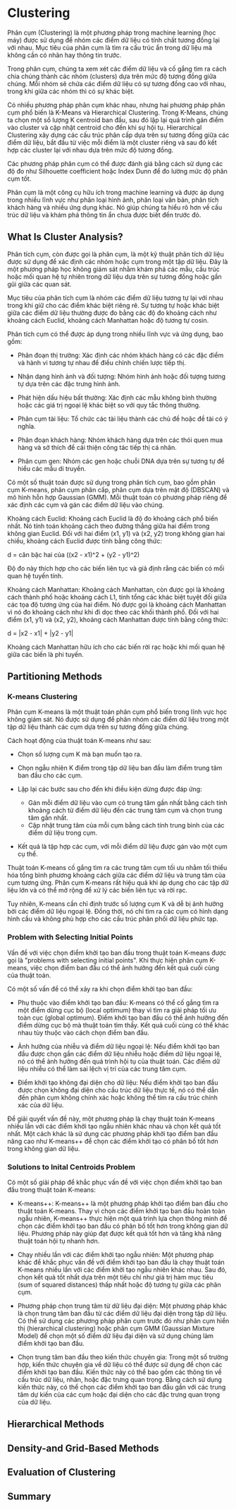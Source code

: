 # Clustering

Phân cụm (Clustering) là một phương pháp trong machine learning (học máy) được sử dụng để nhóm các điểm dữ liệu có tính chất tương đồng lại với nhau. Mục tiêu của phân cụm là tìm ra cấu trúc ẩn trong dữ liệu mà không cần có nhãn hay thông tin trước.

Trong phân cụm, chúng ta xem xét các điểm dữ liệu và cố gắng tìm ra cách chia chúng thành các nhóm (clusters) dựa trên mức độ tương đồng giữa chúng. Mỗi nhóm sẽ chứa các điểm dữ liệu có sự tương đồng cao với nhau, trong khi giữa các nhóm thì có sự khác biệt.

Có nhiều phương pháp phân cụm khác nhau, nhưng hai phương pháp phân cụm phổ biến là K-Means và Hierarchical Clustering. Trong K-Means, chúng ta chọn một số lượng K centroid ban đầu, sau đó lặp lại quá trình gán điểm vào cluster và cập nhật centroid cho đến khi sự hội tụ. Hierarchical Clustering xây dựng các cấu trúc phân cấp dựa trên sự tương đồng giữa các điểm dữ liệu, bắt đầu từ việc mỗi điểm là một cluster riêng và sau đó kết hợp các cluster lại với nhau dựa trên mức độ tương đồng.

Các phương pháp phân cụm có thể được đánh giá bằng cách sử dụng các độ đo như Silhouette coefficient hoặc Index Dunn để đo lường mức độ phân cụm tốt.

Phân cụm là một công cụ hữu ích trong machine learning và được áp dụng trong nhiều lĩnh vực như phân loại hình ảnh, phân loại văn bản, phân tích khách hàng và nhiều ứng dụng khác. Nó giúp chúng ta hiểu rõ hơn về cấu trúc dữ liệu và khám phá thông tin ẩn chưa được biết đến trước đó.

## What Is Cluster Analysis?

Phân tích cụm, còn được gọi là phân cụm, là một kỹ thuật phân tích dữ liệu được sử dụng để xác định các nhóm hoặc cụm trong một tập dữ liệu. Đây là một phương pháp học không giám sát nhằm khám phá các mẫu, cấu trúc hoặc mối quan hệ tự nhiên trong dữ liệu dựa trên sự tương đồng hoặc gần gũi giữa các quan sát.

Mục tiêu của phân tích cụm là nhóm các điểm dữ liệu tương tự lại với nhau trong khi giữ cho các điểm khác biệt riêng rẽ. Sự tương tự hoặc khác biệt giữa các điểm dữ liệu thường được đo bằng các độ đo khoảng cách như khoảng cách Euclid, khoảng cách Manhattan hoặc độ tương tự cosin.

Phân tích cụm có thể được áp dụng trong nhiều lĩnh vực và ứng dụng, bao gồm:

- Phân đoạn thị trường: Xác định các nhóm khách hàng có các đặc điểm và hành vi tương tự nhau để điều chỉnh chiến lược tiếp thị.

- Nhận dạng hình ảnh và đối tượng: Nhóm hình ảnh hoặc đối tượng tương tự dựa trên các đặc trưng hình ảnh.

- Phát hiện dấu hiệu bất thường: Xác định các mẫu không bình thường hoặc các giá trị ngoại lệ khác biệt so với quy tắc thông thường.

- Phân cụm tài liệu: Tổ chức các tài liệu thành các chủ đề hoặc đề tài có ý nghĩa.

- Phân đoạn khách hàng: Nhóm khách hàng dựa trên các thói quen mua hàng và sở thích để cải thiện công tác tiếp thị cá nhân.

- Phân cụm gen: Nhóm các gen hoặc chuỗi DNA dựa trên sự tương tự để hiểu các mẫu di truyền.

Có một số thuật toán được sử dụng trong phân tích cụm, bao gồm phân cụm K-means, phân cụm phân cấp, phân cụm dựa trên mật độ (DBSCAN) và mô hình hỗn hợp Gaussian (GMM). Mỗi thuật toán có phương pháp riêng để xác định các cụm và gán các điểm dữ liệu vào chúng.

Khoảng cách Euclid: Khoảng cách Euclid là độ đo khoảng cách phổ biến nhất. Nó tính toán khoảng cách theo đường thẳng giữa hai điểm trong không gian Euclid. Đối với hai điểm (x1, y1) và (x2, y2) trong không gian hai chiều, khoảng cách Euclid được tính bằng công thức:

d = căn bậc hai của ((x2 - x1)^2 + (y2 - y1)^2)

Độ đo này thích hợp cho các biến liên tục và giả định rằng các biến có mối quan hệ tuyến tính.

Khoảng cách Manhattan: Khoảng cách Manhattan, còn được gọi là khoảng cách thành phố hoặc khoảng cách L1, tính tổng các khác biệt tuyệt đối giữa các tọa độ tương ứng của hai điểm. Nó được gọi là khoảng cách Manhattan vì nó đo khoảng cách như khi đi dọc theo các khối thành phố. Đối với hai điểm (x1, y1) và (x2, y2), khoảng cách Manhattan được tính bằng công thức:

d = |x2 - x1| + |y2 - y1|

Khoảng cách Manhattan hữu ích cho các biến rời rạc hoặc khi mối quan hệ giữa các biến là phi tuyến.

## Partitioning Methods

### K-means Clustering

Phân cụm K-means là một thuật toán phân cụm phổ biến trong lĩnh vực học không giám sát. Nó được sử dụng để phân nhóm các điểm dữ liệu trong một tập dữ liệu thành các cụm dựa trên sự tương đồng giữa chúng.

Cách hoạt động của thuật toán K-means như sau:

- Chọn số lượng cụm K mà bạn muốn tạo ra.
- Chọn ngẫu nhiên K điểm trong tập dữ liệu ban đầu làm điểm trung tâm ban đầu cho các cụm.
- Lặp lại các bước sau cho đến khi điều kiện dừng được đáp ứng:

  - Gán mỗi điểm dữ liệu vào cụm có trung tâm gần nhất bằng cách tính khoảng cách từ điểm dữ liệu đến các trung tâm cụm và chọn trung tâm gần nhất.
  - Cập nhật trung tâm của mỗi cụm bằng cách tính trung bình của các điểm dữ liệu trong cụm.

- Kết quả là tập hợp các cụm, với mỗi điểm dữ liệu được gán vào một cụm cụ thể.

Thuật toán K-means cố gắng tìm ra các trung tâm cụm tối ưu nhằm tối thiểu hóa tổng bình phương khoảng cách giữa các điểm dữ liệu và trung tâm của cụm tương ứng. Phân cụm K-means rất hiệu quả khi áp dụng cho các tập dữ liệu lớn và có thể mở rộng để xử lý các biến liên tục và rời rạc.

Tuy nhiên, K-means cần chỉ định trước số lượng cụm K và dễ bị ảnh hưởng bởi các điểm dữ liệu ngoại lệ. Đồng thời, nó chỉ tìm ra các cụm có hình dạng hình cầu và không phù hợp cho các cấu trúc phân phối dữ liệu phức tạp.

### Problem with Selecting Initial Points

Vấn đề với việc chọn điểm khởi tạo ban đầu trong thuật toán K-means được gọi là "problems with selecting initial points". Khi thực hiện phân cụm K-means, việc chọn điểm ban đầu có thể ảnh hưởng đến kết quả cuối cùng của thuật toán.

Có một số vấn đề có thể xảy ra khi chọn điểm khởi tạo ban đầu:

- Phụ thuộc vào điểm khởi tạo ban đầu: K-means có thể cố gắng tìm ra một điểm dừng cục bộ (local optimum) thay vì tìm ra giải pháp tối ưu toàn cục (global optimum). Điểm khởi tạo ban đầu có thể ảnh hưởng đến điểm dừng cục bộ mà thuật toán tìm thấy. Kết quả cuối cùng có thể khác nhau tùy thuộc vào cách chọn điểm ban đầu.

- Ảnh hưởng của nhiễu và điểm dữ liệu ngoại lệ: Nếu điểm khởi tạo ban đầu được chọn gần các điểm dữ liệu nhiễu hoặc điểm dữ liệu ngoại lệ, nó có thể ảnh hưởng đến quá trình hội tụ của thuật toán. Các điểm dữ liệu nhiễu có thể làm sai lệch vị trí của các trung tâm cụm.

- Điểm khởi tạo không đại diện cho dữ liệu: Nếu điểm khởi tạo ban đầu được chọn không đại diện cho cấu trúc dữ liệu thực tế, nó có thể dẫn đến phân cụm không chính xác hoặc không thể tìm ra cấu trúc chính xác của dữ liệu.

Để giải quyết vấn đề này, một phương pháp là chạy thuật toán K-means nhiều lần với các điểm khởi tạo ngẫu nhiên khác nhau và chọn kết quả tốt nhất. Một cách khác là sử dụng các phương pháp khởi tạo điểm ban đầu nâng cao như K-means++ để chọn các điểm khởi tạo có phân bố tốt hơn trong không gian dữ liệu.

### Solutions to Inital Centroids Problem

Có một số giải pháp để khắc phục vấn đề với việc chọn điểm khởi tạo ban đầu trong thuật toán K-means:

- K-means++: K-means++ là một phương pháp khởi tạo điểm ban đầu cho thuật toán K-means. Thay vì chọn các điểm khởi tạo ban đầu hoàn toàn ngẫu nhiên, K-means++ thực hiện một quá trình lựa chọn thông minh để chọn các điểm khởi tạo ban đầu có phân bố tốt hơn trong không gian dữ liệu. Phương pháp này giúp đạt được kết quả tốt hơn và tăng khả năng thuật toán hội tụ nhanh hơn.

- Chạy nhiều lần với các điểm khởi tạo ngẫu nhiên: Một phương pháp khác để khắc phục vấn đề với điểm khởi tạo ban đầu là chạy thuật toán K-means nhiều lần với các điểm khởi tạo ngẫu nhiên khác nhau. Sau đó, chọn kết quả tốt nhất dựa trên một tiêu chí như giá trị hàm mục tiêu (sum of squared distances) thấp nhất hoặc độ tương tự giữa các phân cụm.

- Phương pháp chọn trung tâm từ dữ liệu đại diện: Một phương pháp khác là chọn trung tâm ban đầu từ các điểm dữ liệu đại diện trong tập dữ liệu. Có thể sử dụng các phương pháp phân cụm trước đó như phân cụm hiển thị (hierarchical clustering) hoặc phân cụm GMM (Gaussian Mixture Model) để chọn một số điểm dữ liệu đại diện và sử dụng chúng làm điểm khởi tạo ban đầu.

- Chọn trung tâm ban đầu theo kiến thức chuyên gia: Trong một số trường hợp, kiến thức chuyên gia về dữ liệu có thể được sử dụng để chọn các điểm khởi tạo ban đầu. Kiến thức này có thể bao gồm các thông tin về cấu trúc dữ liệu, nhãn, hoặc đặc trưng quan trọng. Bằng cách sử dụng kiến thức này, có thể chọn các điểm khởi tạo ban đầu gần với các trung tâm dự kiến của các cụm hoặc đại diện cho các đặc trưng quan trọng của dữ liệu.

## Hierarchical Methods

## Density-and Grid-Based Methods

## Evaluation of Clustering

## Summary
